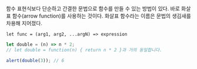 함수 표현식보다 단순하고 간결한 문법으로 함수를 만들 수 있는 방법이 있다.
바로 화살표 함수(arrow function)를 사용하는 것이다. 화살표 함수라는 이름은 문법의 생김새를 차용해 지어졌다.

`let func = (arg1, arg2, ...argN) => expression`

```js
let double = (n) => n * 2;
// let double = function(n) { return n * 2 }과 거의 동일합니다.

alert(double(3)); // 6
```
